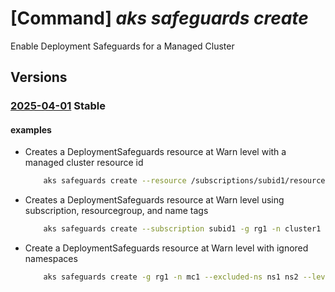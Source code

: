 # [Command] _aks safeguards create_

Enable Deployment Safeguards for a Managed Cluster

## Versions

### [2025-04-01](/Resources/mgmt-plane/L3tyZXNvdXJjZXVyaX0vcHJvdmlkZXJzL21pY3Jvc29mdC5jb250YWluZXJzZXJ2aWNlL2RlcGxveW1lbnRzYWZlZ3VhcmRzL2RlZmF1bHQ=/2025-04-01.xml) **Stable**

<!-- mgmt-plane /{resourceuri}/providers/microsoft.containerservice/deploymentsafeguards/default 2025-04-01 -->

#### examples

- Creates a DeploymentSafeguards resource at Warn level with a managed cluster resource id
    ```bash
        aks safeguards create --resource /subscriptions/subid1/resourceGroups/rg1/providers/Microsoft.ContainerService/managedClusters/cluster1 --level Warn
    ```

- Creates a DeploymentSafeguards resource at Warn level using subscription, resourcegroup, and name tags
    ```bash
        aks safeguards create --subscription subid1 -g rg1 -n cluster1 --level Warn
    ```

- Create a DeploymentSafeguards resource at Warn level with ignored namespaces
    ```bash
        aks safeguards create -g rg1 -n mc1 --excluded-ns ns1 ns2 --level Warn
    ```
